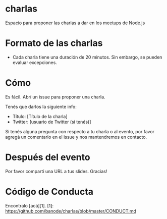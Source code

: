 # charlas
Espacio para proponer las charlas a dar en los meetups de Node.js

# Formato de las charlas
- Cada charla tiene una duración de 20 minutos. Sin embargo, se pueden evaluar excepciones.

# Cómo
Es fácil. Abrí un issue para proponer una charla.

Tenés que darlos la siguiente info:
- Título: [Título de la charla]
- Twitter: [usuario de Twitter (si tenés)]

Si tenés alguna pregunta con respecto a tu charla o al evento, por favor agregá un comentario en el issue y nos mantendremos en contacto.

# Después del evento
Por favor compartí una URL a tus slides.
Gracias!

# Código de Conducta
Encontralo [acá][1].
[1]: https://github.com/banode/charlas/blob/master/CONDUCT.md
